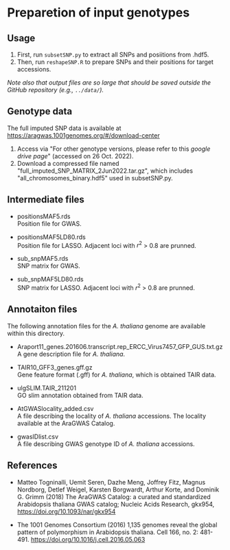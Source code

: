 # Preparetion of input genotypes

## Usage
1. First, run `subsetSNP.py` to extract all SNPs and posiitions from .hdf5.  
2. Then, run `reshapeSNP.R` to prepare SNPs and their positions for target accessions.  

_Note also that output files are so large that should be saved outside the GitHub repository (e.g., ```../data/```)._

## Genotype data  
The full imputed SNP data is available at https://aragwas.1001genomes.org/#/download-center  
1. Access via "For other genotype versions, please refer to this _google drive page_" (accessed on 26 Oct. 2022).
2. Download a compressed file named "full_imputed_SNP_MATRIX_2Jun2022.tar.gz", which includes "all_chromosomes_binary.hdf5" used in subsetSNP.py.

## Intermediate files
- positionsMAF5.rds  
Position file for GWAS.   

- positionsMAF5LD80.rds  
Position file for LASSO. Adjacent loci with $r^2$ > 0.8 are prunned.  

- sub_snpMAF5.rds  
SNP matrix for GWAS.  

- sub_snpMAF5LD80.rds  
SNP matrix for LASSO. Adjacent loci with $r^2$ > 0.8 are prunned.  

## Annotaiton files
The following annotation files for the *A. thaliana* genome are available within this directory.
- Araport11_genes.201606.transcript.rep_ERCC_Virus7457_GFP_GUS.txt.gz  
A gene description file for *A. thaliana*.  

- TAIR10_GFF3_genes.gff.gz  
Gene feature format (.gff) for *A. thaliana*, which is obtained TAIR data.  

- ulgSLIM.TAIR_211201  
GO slim annotation obtained from TAIR data.  

- AtGWASlocality_added.csv  
A file describing the locality of *A. thaliana* accessions. The locality available at the AraGWAS Catalog.   

- gwasIDlist.csv  
A file describing GWAS genotype ID of *A. thaliana* accessions.  


## References
- Matteo Togninalli, Uemit Seren, Dazhe Meng, Joffrey Fitz, Magnus Nordborg, Detlef Weigel, Karsten Borgwardt, Arthur Korte, and Dominik G. Grimm (2018) The AraGWAS Catalog: a curated and standardized Arabidopsis thaliana GWAS catalog; Nucleic Acids Research, gkx954, <https://doi.org/10.1093/nar/gkx954>

- The 1001 Genomes Consortium (2016) 1,135 genomes reveal the global pattern of polymorphism in Arabidopsis thaliana. Cell 166, no. 2: 481-491. <https://doi.org/10.1016/j.cell.2016.05.063>
